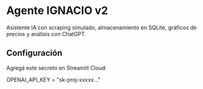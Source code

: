 # Agente IGNACIO v2

Asistente IA con scraping simulado, almacenamiento en SQLite, gráficos de precios y análisis con ChatGPT.

## Configuración

Agregá este secreto en Streamlit Cloud:

OPENAI_API_KEY = "sk-proj-xxxxx..."
